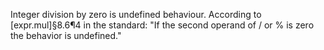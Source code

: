 Integer division by zero is undefined behaviour. According to [expr.mul]§8.6¶4 in the standard: "If the second operand of / or % is zero the behavior is undefined."
